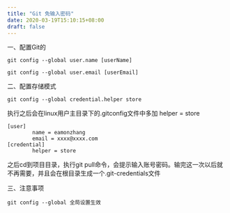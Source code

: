 ```yaml
---
title: "Git 免输入密码"
date: 2020-03-19T15:10:15+08:00
draft: false
---
```


一、配置Git的

```
git config --global user.name [userName]

git config --global user.email [userEmail]
```

二、配置存储模式

```
git config --global credential.helper store
```

执行之后会在linux用户主目录下的.gitconfig文件中多加 helper = store

```
[user]
        name = eamonzhang
        email = xxxx@xxxx.com
[credential]
        helper = store
```

之后cd到项目目录，执行git pull命令，会提示输入账号密码。输完这一次以后就不再需要，并且会在根目录生成一个.git-credentials文件

三、注意事项

```
git config --global 全局设置生效

```
